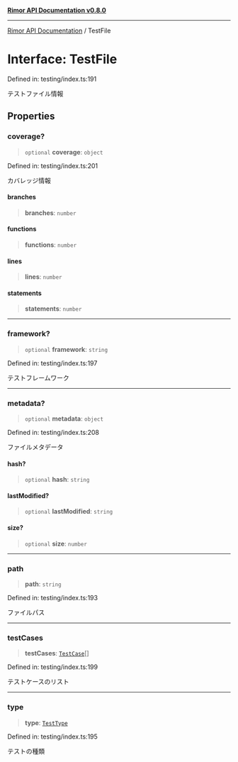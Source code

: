 [**Rimor API Documentation v0.8.0**](../README.md)

***

[Rimor API Documentation](../globals.md) / TestFile

# Interface: TestFile

Defined in: testing/index.ts:191

テストファイル情報

## Properties

### coverage?

> `optional` **coverage**: `object`

Defined in: testing/index.ts:201

カバレッジ情報

#### branches

> **branches**: `number`

#### functions

> **functions**: `number`

#### lines

> **lines**: `number`

#### statements

> **statements**: `number`

***

### framework?

> `optional` **framework**: `string`

Defined in: testing/index.ts:197

テストフレームワーク

***

### metadata?

> `optional` **metadata**: `object`

Defined in: testing/index.ts:208

ファイルメタデータ

#### hash?

> `optional` **hash**: `string`

#### lastModified?

> `optional` **lastModified**: `string`

#### size?

> `optional` **size**: `number`

***

### path

> **path**: `string`

Defined in: testing/index.ts:193

ファイルパス

***

### testCases

> **testCases**: [`TestCase`](TestCase.md)[]

Defined in: testing/index.ts:199

テストケースのリスト

***

### type

> **type**: [`TestType`](../type-aliases/TestType.md)

Defined in: testing/index.ts:195

テストの種類

